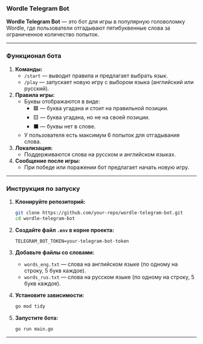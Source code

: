### Wordle Telegram Bot

**Wordle Telegram Bot** — это бот для игры в популярную головоломку Wordle, где пользователи отгадывают пятибуквенные слова за ограниченное количество попыток.

---

### **Функционал бота**
1. **Команды:**
   - `/start` — выводит правила и предлагает выбрать язык.
   - `/play` — запускает новую игру с выбором языка (английский или русский).
2. **Правила игры:**
   - Буквы отображаются в виде:
     - 🟩 — буква угадана и стоит на правильной позиции.
     - 🟨 — буква угадана, но не на своей позиции.
     - ⬛ — буквы нет в слове.
   - У пользователя есть максимум 6 попыток для отгадывания слова.
3. **Локализация:**
   - Поддерживаются слова на русском и английском языках.
4. **Сообщение после игры:**
   - При победе или поражении бот предлагает начать новую игру.

---

### **Инструкция по запуску**

1. **Клонируйте репозиторий:**
   ```bash
   git clone https://github.com/your-repo/wordle-telegram-bot.git
   cd wordle-telegram-bot
   ```

2. **Создайте файл `.env` в корне проекта:**
   ```plaintext
   TELEGRAM_BOT_TOKEN=your-telegram-bot-token
   ```

3. **Добавьте файлы со словами:**
   - `words_eng.txt` — слова на английском языке (по одному на строку, 5 букв каждое).
   - `words_rus.txt` — слова на русском языке (по одному на строку, 5 букв каждое).

4. **Установите зависимости:**
   ```bash
   go mod tidy
   ```

5. **Запустите бота:**
   ```bash
   go run main.go
   ```

---
